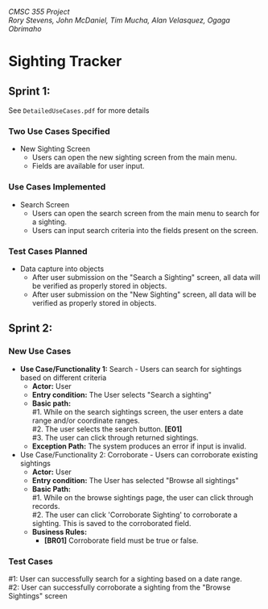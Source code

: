 _CMSC 355 Project \
Rory Stevens, John McDaniel, Tim Mucha, Alan Velasquez, Ogaga Obrimaho_

# Sighting Tracker

## Sprint 1: 
See `DetailedUseCases.pdf` for more details

### Two Use Cases Specified
* New Sighting Screen
  * Users can open the new sighting screen from the main menu.
  * Fields are available for user input.
### Use Cases Implemented
* Search Screen
  * Users can open the search screen from the main menu to search for a sighting.
  * Users can input search criteria into the fields present on the screen.
### Test Cases Planned
* Data capture into objects
  * After user submission on the "Search a Sighting" screen, all data will be verified as properly stored in objects.
  * After user submission on the "New Sighting" screen, all data will be verified as properly stored in objects.

## Sprint 2:
### New Use Cases
* __Use Case/Functionality 1:__ Search - Users can search for sightings based on different criteria
  * **Actor:** User
  * **Entry condition:** The User selects "Search a sighting"
  * **Basic path:** \
     #1. While on the search sightings screen, the user enters a date range and/or coordinate ranges. \
     #2. The user selects the search button. **[E01]** \
     #3. The user can click through returned sightings.
  * **Exception Path:** The system produces an error if input is invalid.
* Use Case/Functionality 2: Corroborate - Users can corroborate existing sightings
  * **Actor:** User
  * **Entry condition:** The User has selected "Browse all sightings"
  * **Basic Path:** \
    #1. While on the browse sightings page, the user can click through records. \
    #2. The user can click 'Corroborate Sighting' to corroborate a sighting. This is saved to the corroborated field. 
  * **Business Rules:**
    * **[BR01]** Corroborate field must be true or false.
  
### Test Cases
#1: User can successfully search for a sighting based on a date range. \
#2: User can successfully corroborate a sighting from the "Browse Sightings" screen